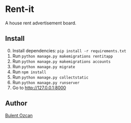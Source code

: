 # Rent-it

A house rent advertisement board.

## Install

0. Install dependencies: `pip install -r requirements.txt`
1. Run `python manage.py makemigrations rentitapp`
2. Run `python manage.py makemigrations accounts`
3. Run `python manage.py migrate`
4. Run `npm install`
5. Run `python manage.py collectstatic`
6. Run `python manage.py runserver`
7. Go to http://127.0.0.1:8000

## Author

[Bulent Ozcan](https://github.com/air17)
